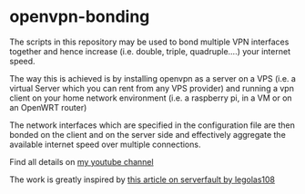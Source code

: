 # openvpn-bonding

The scripts in this repository may be used to bond multiple VPN interfaces together and hence increase (i.e. double, triple, quadruple....) your internet speed.

The way this is achieved is by installing openvpn as a server on a VPS (i.e. a virtual Server which you can rent from any VPS provider) and running a vpn client on your home network environment (i.e. a raspberry pi, in a VM or on an OpenWRT router)

The network interfaces which are specified in the configuration file are then bonded on the client and on the server side and effectively aggregate the available internet speed over multiple connections.

Find all details on [my youtube channel](https://www.youtube.com/channel/UCG5Ph9Mm6UEQLJJ-kGIC2AQ)

The work is greatly inspired by [this article on serverfault by legolas108](https://serverfault.com/questions/977589/how-to-bond-two-multiple-internet-connections-for-increased-speed-and-failover)

